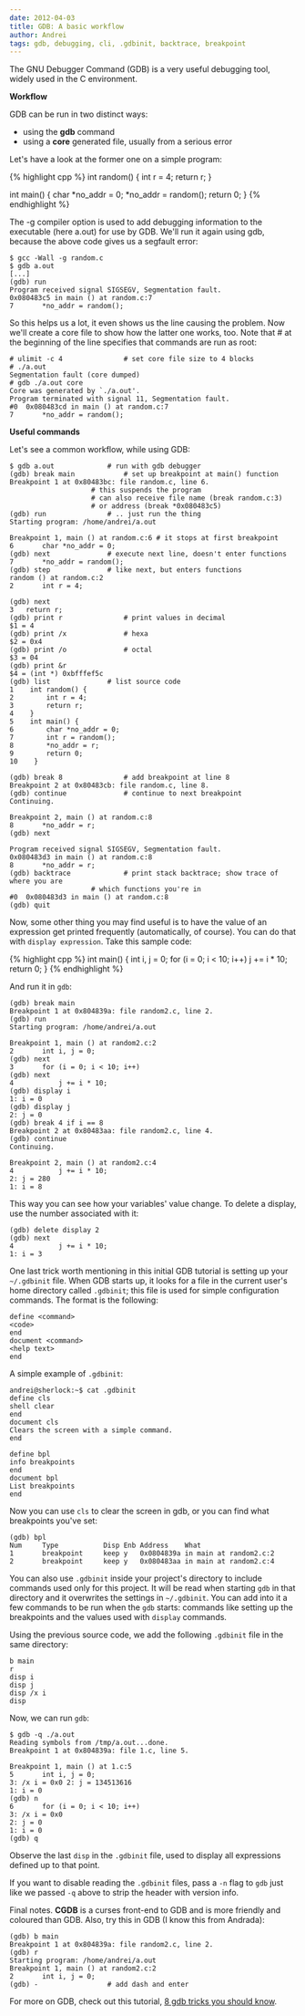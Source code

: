 ```yaml
---
date: 2012-04-03
title: GDB: A basic workflow
author: Andrei
tags: gdb, debugging, cli, .gdbinit, backtrace, breakpoint
---
```


The GNU Debugger Command (GDB) is a very useful debugging tool, widely used in the C environment.

**Workflow**

GDB can be run in two distinct ways:

* using the **gdb** command
* using a **core** generated file, usually from a serious error

Let's have a look at the former one on a simple program:

{% highlight cpp %}
int random() {
	int r = 4;
	return r;
}

int main() {
	char *no_addr = 0;
	*no_addr = random();
	return 0;
}
{% endhighlight %}

The -g compiler option is used to add debugging information to the executable (here a.out) for use by GDB. We'll run it again using gdb, because the above code gives us a segfault error:

	$ gcc -Wall -g random.c
	$ gdb a.out
	[...]
	(gdb) run
	Program received signal SIGSEGV, Segmentation fault.
	0x080483c5 in main () at random.c:7
	7		*no_addr = random();

So this helps us a lot, it even shows us the line causing the problem. Now we'll create a core file to show how the latter one works, too. Note that # at the beginning of the line specifies that commands are run as root:

	# ulimit -c 4      			# set core file size to 4 blocks
	# ./a.out
	Segmentation fault (core dumped)
	# gdb ./a.out core
	Core was generated by `./a.out'.
	Program terminated with signal 11, Segmentation fault.
	#0  0x080483cd in main () at random.c:7
	7		*no_addr = random();

**Useful commands**

Let's see a common workflow, while using GDB:

	$ gdb a.out				# run with gdb debugger
	(gdb) break main			# set up breakpoint at main() function
	Breakpoint 1 at 0x80483bc: file random.c, line 6.
						# this suspends the program
						# can also receive file name (break random.c:3)
						# or address (break *0x080483c5)
	(gdb) run				# .. just run the thing
	Starting program: /home/andrei/a.out 
	
	Breakpoint 1, main () at random.c:6	# it stops at first breakpoint
	6		char *no_addr = 0;
	(gdb) next				# execute next line, doesn't enter functions
	7		*no_addr = random();
	(gdb) step				# like next, but enters functions
	random () at random.c:2
	2		int r = 4;

	(gdb) next
	3	return r;
	(gdb) print r				# print values in decimal
	$1 = 4
	(gdb) print /x				# hexa
	$2 = 0x4
	(gdb) print /o				# octal
	$3 = 04
	(gdb) print &r
	$4 = (int *) 0xbfffef5c
	(gdb) list				# list source code
	1    int random() {
	2        int r = 4;
	3        return r;
	4    }
	5    int main() {
	6        char *no_addr = 0;
	7        int r = random();
	8        *no_addr = r;
	9        return 0;
	10    }

	(gdb) break 8 				# add breakpoint at line 8
	Breakpoint 2 at 0x80483cb: file random.c, line 8.
	(gdb) continue 				# continue to next breakpoint
	Continuing.

	Breakpoint 2, main () at random.c:8
	8		*no_addr = r;
	(gdb) next

	Program received signal SIGSEGV, Segmentation fault.
	0x080483d3 in main () at random.c:8
	8		*no_addr = r;
	(gdb) backtrace 			# print stack backtrace; show trace of where you are
						# which functions you're in
	#0  0x080483d3 in main () at random.c:8
	(gdb) quit

Now, some other thing you may find useful is to have the value of an expression get printed frequently (automatically, of course). You can do that with <code>display expression</code>. Take this sample code:

{% highlight cpp %}
int main() {
	int i, j = 0;
	for (i = 0; i < 10; i++)
		j += i * 10;
	return 0;
}
{% endhighlight %}

And run it in `gdb`:

	(gdb) break main
	Breakpoint 1 at 0x804839a: file random2.c, line 2.
	(gdb) run
	Starting program: /home/andrei/a.out 
	
	Breakpoint 1, main () at random2.c:2
	2		int i, j = 0;
	(gdb) next
	3		for (i = 0; i < 10; i++)
	(gdb) next
	4			j += i * 10;
	(gdb) display i
	1: i = 0
	(gdb) display j
	2: j = 0
	(gdb) break 4 if i == 8
	Breakpoint 2 at 0x80483aa: file random2.c, line 4.
	(gdb) continue
	Continuing.
	
	Breakpoint 2, main () at random2.c:4
	4			j += i * 10;
	2: j = 280
	1: i = 8

This way you can see how your variables' value change. To delete a display, use the number associated with it:

	(gdb) delete display 2
	(gdb) next
	4			j += i * 10;
	1: i = 3

One last trick worth mentioning in this initial GDB tutorial is setting up your <code>~/.gdbinit</code> file. When GDB  starts up, it looks for a file in the current user's home directory called <code>.gdbinit</code>;  this file is used for simple configuration commands. The format is the following:

	define <command>
	<code>
	end
	document <command>
	<help text>
	end

A simple example of <code>.gdbinit</code>:

	andrei@sherlock:~$ cat .gdbinit
	define cls
	shell clear
	end
	document cls
	Clears the screen with a simple command.
	end
	
	define bpl
	info breakpoints
	end
	document bpl
	List breakpoints
	end

Now you can use `cls` to clear the screen in gdb, or you can find what breakpoints you've set:

	(gdb) bpl
	Num     Type           Disp Enb Address    What
	1       breakpoint     keep y   0x0804839a in main at random2.c:2
	2       breakpoint     keep y   0x080483aa in main at random2.c:4

You can also use `.gdbinit` inside your project's directory to include commands
used only for this project. It will be read when starting `gdb` in that
directory and it overwrites the settings in `~/.gdbinit`. You can add into it
a few commands to be run when the `gdb` starts: commands like setting up the
breakpoints and the values used with `display` commands.

Using the previous source code, we add the following `.gdbinit` file in the
same directory:

	b main
	r
	disp i
	disp j
	disp /x i
	disp

Now, we can run `gdb`:

	$ gdb -q ./a.out
	Reading symbols from /tmp/a.out...done.
	Breakpoint 1 at 0x804839a: file 1.c, line 5.

	Breakpoint 1, main () at 1.c:5
	5		int i, j = 0;
	3: /x i = 0x0 2: j = 134513616
	1: i = 0
	(gdb) n
	6		for (i = 0; i < 10; i++)
	3: /x i = 0x0
	2: j = 0
	1: i = 0
	(gdb) q

Observe the last `disp` in the `.gdbinit` file, used to display all expressions
defined up to that point.

If you want to disable reading the `.gdbinit` files, pass a `-n` flag to
`gdb` just like we passed `-q` above to strip the header with version info.

Final notes. **CGDB** is a curses front-end to GDB and is more friendly and coloured than GDB. Also, try this in GDB (I know this from Andrada):

	(gdb) b main
	Breakpoint 1 at 0x804839a: file random2.c, line 2.
	(gdb) r
	Starting program: /home/andrei/a.out 
	Breakpoint 1, main () at random2.c:2
	2		int i, j = 0;
	(gdb) -					# add dash and enter

For more on GDB, check out this tutorial, [8 gdb tricks you should know](https://blogs.oracle.com/ksplice/entry/8_gdb_tricks_you_should).
